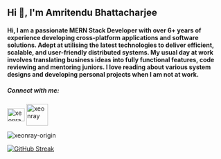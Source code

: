 <h2 align="leftr">Hi 👋, I'm Amritendu Bhattacharjee</h1>
<h4 align="leftr">Hi, I am a passionate MERN Stack Developer with over 6+ years of experience developing cross-platform applications and software solutions. Adept at utilising the latest technologies to deliver efficient, scalable, and user-friendly distributed systems. My usual day at work involves translating business ideas into fully functional features, code reviewing and mentoring juniors. I love reading about various system designs and developing personal projects when I am not at work.</h4>

<h5 align="left">Connect with me:</h3>
<p align="left">
<a href="https://linkedin.com/in/xeonray" target="blank"><img align="center" src="https://raw.githubusercontent.com/rahuldkjain/github-profile-readme-generator/master/src/images/icons/Social/linked-in-alt.svg" alt="xeonray" height="30" width="40" /></a>
<a href="https://www.amritendu.com/" target="blank"><img align="center" src="https://www.amritendu.com/logo_light.svg" alt="xeonray" height="50" width="50" /></a>
</p>

<p><img align="center" src="https://github-readme-stats.vercel.app/api/top-langs/?username=xeonray-origin&layout=pie&count_private=true&show=languages" alt="xeonray-origin" /></p>

[![GitHub Streak](https://streak-stats.demolab.com?user=xeonray-origin&theme=dark&card_width=494)](https://git.io/streak-stats)
